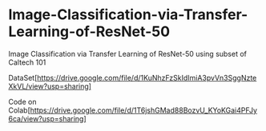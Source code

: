 # Image-Classification-via-Transfer-Learning-of-ResNet-50

Image Classification via Transfer Learning of ResNet-50 using subset of Caltech 101

DataSet[https://drive.google.com/file/d/1KuNhzFzSkIdImiA3pvVn3SggNzteXkVL/view?usp=sharing]

Code on Colab[https://drive.google.com/file/d/1T6jshGMad88BozvU_KYoKGai4PFJy6ca/view?usp=sharing]
